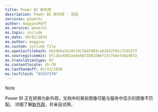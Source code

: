 ```yaml
---
title: Power BI 新外观
description: Power BI 新外观 - 包括
services: powerbi
author: maggiesMSFT
ms.service: powerbi
ms.topic: include
ms.date: 10/02/2019
ms.author: maggies
ms.custom: include file
ms.openlocfilehash: bb2d6ba32c0cf4c764fd03ca81653f91c7195377
ms.sourcegitcommit: bfc2baf862aade6873501566f13c744efdd146f3
ms.translationtype: HT
ms.contentlocale: zh-CN
ms.lasthandoff: 05/13/2020
ms.locfileid: "83347278"
---
```

> [!NOTE]
> Power BI 正在转换为新外观，文档中的某些图像可能与服务中显示的图像不匹配。 详细了解[新外观](../consumer/service-new-look.md)，并亲自试用。
